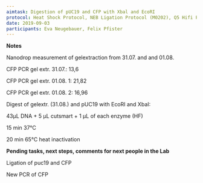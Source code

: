 ```yaml
---
aimtask: Digestion of pUC19 and CFP with Xbal and EcoRI 
protocol: Heat Shock Protocol, NEB Ligation Protocol (M0202), Q5 Hifi PCR Protocol
date: 2019-09-03  
participants: Eva Neugebauer, Felix Pfister
--- 
```


                                 

**Notes**

Nanodrop measurement of gelextraction from 31.07. and and 01.08. 

CFP PCR gel extr. 31.07.: 13,6

CFP PCR gel extr. 01.08. 1: 21,82

CFP PCR gel extr. 01.08. 2: 16,96



Digest of gelextr. (31.08.) and pUC19 with EcoRI and XbaI: 

43µL DNA + 5 µL cutsmart + 1 µL of each enzyme (HF)



15 min 37°C

20 min 65°C heat inactivation

**Pending tasks, next steps, comments for next people in the Lab**





Ligation of puc19 and CFP

New PCR of CFP
